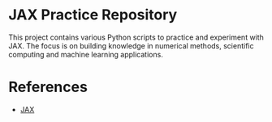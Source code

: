 # JAX Practice Repository
This project contains various Python scripts to practice and experiment with JAX. The focus is on building knowledge in numerical methods, scientific computing and machine learning applications.

# References
* [JAX](https://docs.jax.dev/en/latest/index.html)
